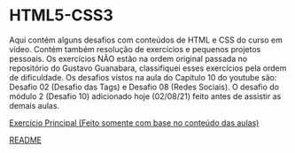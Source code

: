 # HTML5-CSS3
Aqui contém alguns desafios com conteúdos de HTML e CSS do curso em vídeo.
Contém também resolução de exercícios e pequenos projetos pessoais. 
Os exercícios NÃO estão na ordem original passada no repositório do Gustavo Guanabara, classifiquei esses exercícios pela ordem de dificuldade.
Os desafios vistos na aula do Capítulo 10 do youtube são: Desafio 02 (Desafio das Tags) e Desafio 08 (Redes Sociais).
O desafio do módulo 2 (Desafio 10) adicionado hoje (02/08/21) feito antes de assistir as demais aulas.

<a href="https://github.com/Arth-Inacio/Desafios-Cursoemvideo-HTML-CSS/blob/main/Modulo1e2/Desafio-10-feito-com-as-aulas/android.html" target="_blank">Exercício Principal (Feito somente com base no conteúdo das aulas)</a>

<a href="https://github.com/Arth-Inacio/Desafios-Cursoemvideo-HTML-CSS/edit/main/README.md">README</a>
